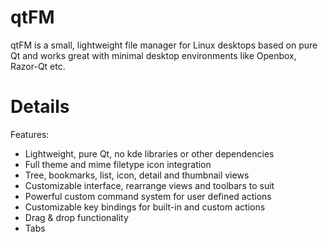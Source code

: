 # qtFM #
qtFM is a small, lightweight file manager for Linux desktops based on pure Qt and works great with minimal desktop environments like Openbox, Razor-Qt etc.

# Details #

Features:
  * Lightweight, pure Qt, no kde libraries or other dependencies
  * Full theme and mime filetype icon integration
  * Tree, bookmarks, list, icon, detail and thumbnail views
  * Customizable interface, rearrange views and toolbars to suit
  * Powerful custom command system for user defined actions
  * Customizable key bindings for built-in and custom actions
  * Drag & drop functionality
  * Tabs